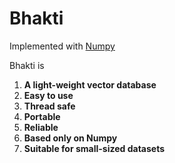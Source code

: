 # Bhakti

Implemented with [Numpy](https://github.com/numpy/numpy)

Bhakti is

1. **A light-weight vector database**
2. **Easy to use**
3. **Thread safe**
4. **Portable**
5. **Reliable**
6. **Based only on Numpy**
7. **Suitable for small-sized datasets**
